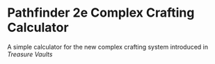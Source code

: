 # Pathfinder 2e Complex Crafting Calculator

A simple calculator for the new complex crafting system introduced in *Treasure Vaults*
